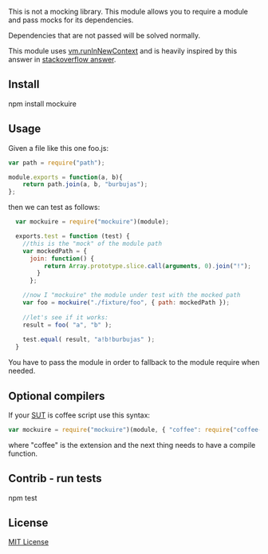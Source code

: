 This is not a mocking library. 
This module allows you to require a module and pass mocks for its dependencies.

Dependencies that are not passed will be solved normally.

This module uses [vm.runInNewContext](http://nodejs.org/api/all.html#all_vm_runinnewcontext_code_sandbox_filename) and is heavily inspired by this answer in [stackoverflow answer](http://stackoverflow.com/a/10869838/234047).

## Install

  npm install mockuire

## Usage

Given a file like this one foo.js:

```js
var path = require("path");

module.exports = function(a, b){
    return path.join(a, b, "burbujas");
};
```

then we can test as follows:

```js
  var mockuire = require("mockuire")(module);

  exports.test = function (test) {
    //this is the "mock" of the module path 
    var mockedPath = { 
      join: function() { 
          return Array.prototype.slice.call(arguments, 0).join("!"); 
        } 
      };

    //now I "mockuire" the module under test with the mocked path
    var foo = mockuire("./fixture/foo", { path: mockedPath });
    
    //let's see if it works:
    result = foo( "a", "b" );
    
    test.equal( result, "a!b!burbujas" );
  }
```

You have to pass the module in order to fallback to the module require when needed.


## Optional compilers

If your [SUT](http://en.wikipedia.org/wiki/System_under_test) is coffee script use this syntax:

```js
var mockuire = require("mockuire")(module, { "coffee": require("coffee-script") });
```

where "coffee" is the extension and the next thing needs to have a compile function.


## Contrib - run tests

  npm test


## License 

[MIT License](http://www.opensource.org/licenses/mit-license.php)
